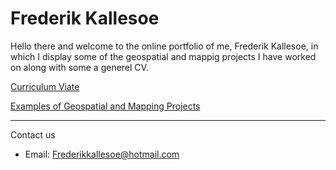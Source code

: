 # Frederik Kallesoe

Hello there and welcome to the online portfolio of me, Frederik Kallesoe, in which I display some of the geospatial and mappig projects I have worked on along with some a generel CV.

[Curriculum Viate](CV.md)                                      

[Examples of Geospatial and Mapping Projects](mapping_examples.md)


<hr>
<p>Contact us</p>
<ul>
    <li>Email: <a href="mailto:{{ site.email }}">Frederikkallesoe@hotmail.com</a></li>
</ul>
